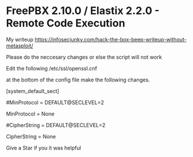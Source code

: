 # FreePBX 2.10.0 / Elastix 2.2.0 - Remote Code Execution

My writeup 
https://infosecjunky.com/hack-the-box-beep-writeup-without-metasploit/

Please do the neccesary changes or else the script will not work

Edit the following /etc/ssl/openssl.cnf

at the bottom of the config file make the following changes.

[system_default_sect]

#MinProtocol = DEFAULT@SECLEVEL=2

MinProtocol = None

#CipherString = DEFAULT@SECLEVEL=2

CipherString = None

Give a Star if you it was helpful
